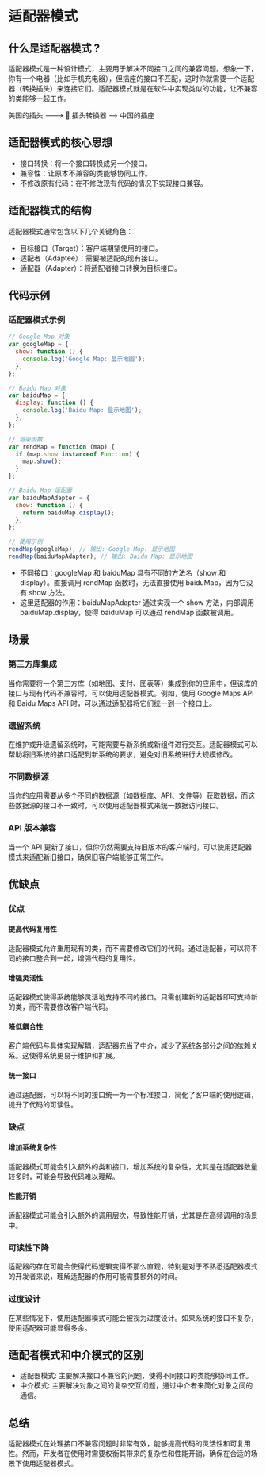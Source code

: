 # 适配器模式

## 什么是适配器模式 ?

适配器模式是一种设计模式，主要用于解决不同接口之间的兼容问题。想象一下，你有一个电器（比如手机充电器），但插座的接口不匹配，这时你就需要一个适配器（转换插头）来连接它们。适配器模式就是在软件中实现类似的功能，让不兼容的类能够一起工作。

美国的插头 ---> 🔌 插头转换器 --> 中国的插座

## 适配器模式的核心思想

- 接口转换：将一个接口转换成另一个接口。
- 兼容性：让原本不兼容的类能够协同工作。
- 不修改原有代码：在不修改现有代码的情况下实现接口兼容。

## 适配器模式的结构

适配器模式通常包含以下几个关键角色：

- 目标接口（Target）：客户端期望使用的接口。
- 适配者（Adaptee）：需要被适配的现有接口。
- 适配器（Adapter）：将适配者接口转换为目标接口。

## 代码示例

### 适配器模式示例

```js
// Google Map 对象
var googleMap = {
  show: function () {
    console.log('Google Map: 显示地图');
  },
};

// Baidu Map 对象
var baiduMap = {
  display: function () {
    console.log('Baidu Map: 显示地图');
  },
};

// 渲染函数
var rendMap = function (map) {
  if (map.show instanceof Function) {
    map.show();
  }
};

// Baidu Map 适配器
var baiduMapAdapter = {
  show: function () {
    return baiduMap.display();
  },
};

// 使用示例
rendMap(googleMap); // 输出: Google Map: 显示地图
rendMap(baiduMapAdapter); // 输出: Baidu Map: 显示地图
```

- 不同接口：googleMap 和 baiduMap 具有不同的方法名（show 和 display）。直接调用 rendMap 函数时，无法直接使用 baiduMap，因为它没有 show 方法。
- 这里适配器的作用：baiduMapAdapter 通过实现一个 show 方法，内部调用 baiduMap.display，使得 baiduMap 可以通过 rendMap 函数被调用。

## 场景

### 第三方库集成

当你需要将一个第三方库（如地图、支付、图表等）集成到你的应用中，但该库的接口与现有代码不兼容时，可以使用适配器模式。例如，使用 Google Maps API 和 Baidu Maps API 时，可以通过适配器将它们统一到一个接口上。

### 遗留系统

在维护或升级遗留系统时，可能需要与新系统或新组件进行交互。适配器模式可以帮助将旧系统的接口适配到新系统的要求，避免对旧系统进行大规模修改。

### 不同数据源

当你的应用需要从多个不同的数据源（如数据库、API、文件等）获取数据，而这些数据源的接口不一致时，可以使用适配器模式来统一数据访问接口。

### API 版本兼容

当一个 API 更新了接口，但你仍然需要支持旧版本的客户端时，可以使用适配器模式来适配新旧接口，确保旧客户端能够正常工作。

## 优缺点

### 优点

#### 提高代码复用性

适配器模式允许重用现有的类，而不需要修改它们的代码。通过适配器，可以将不同的接口整合到一起，增强代码的复用性。

#### 增强灵活性

适配器模式使得系统能够灵活地支持不同的接口。只需创建新的适配器即可支持新的类，而不需要修改客户端代码。

#### 降低耦合性

客户端代码与具体实现解耦，适配器充当了中介，减少了系统各部分之间的依赖关系。这使得系统更易于维护和扩展。

#### 统一接口

通过适配器，可以将不同的接口统一为一个标准接口，简化了客户端的使用逻辑，提升了代码的可读性。

### 缺点

#### 增加系统复杂性

适配器模式可能会引入额外的类和接口，增加系统的复杂性，尤其是在适配器数量较多时，可能会导致代码难以理解。

#### 性能开销

适配器模式可能会引入额外的调用层次，导致性能开销，尤其是在高频调用的场景中。

### 可读性下降

适配器的存在可能会使得代码逻辑变得不那么直观，特别是对于不熟悉适配器模式的开发者来说，理解适配器的作用可能需要额外的时间。

### 过度设计

在某些情况下，使用适配器模式可能会被视为过度设计。如果系统的接口不复杂，使用适配器可能显得多余。

## 适配者模式和中介模式的区别

- 适配器模式: 主要解决接口不兼容的问题，使得不同接口的类能够协同工作。
- 中介模式: 主要解决对象之间的复杂交互问题，通过中介者来简化对象之间的通信。

## 总结

适配器模式在处理接口不兼容问题时非常有效，能够提高代码的灵活性和可复用性。然而，开发者在使用时需要权衡其带来的复杂性和性能开销，确保在合适的场景下使用适配器模式。
